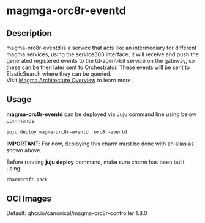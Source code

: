 # magmga-orc8r-eventd

## Description

magma-orc8r-eventd is a service that acts like an intermediary for different magma services, using the service303
interface, it will receive and push the generated registered events to the td-agent-bit service on
the gateway, so these can be then later sent to Orchestrator. These events will be sent to
ElasticSearch where they can be queried.
<br>
Visit [Magma Architecture Overview](https://docs.magmacore.org/docs/lte/architecture_overview) to 
learn more.

## Usage
**magma-orc8r-eventd** can be deployed via Juju command line using below commands:

```bash
juju deploy magma-orc8r-eventd  orc8r-eventd
```

**IMPORTANT**: For now, deploying this charm must be done with an alias as shown above.

Before running **juju deploy** command, make sure charm has been built using:
```bash
charmcraft pack
```

## OCI Images

Default: ghcr.io/canonical/magma-orc8r-controller:1.8.0
